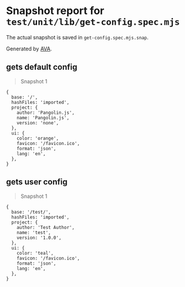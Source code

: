 # Snapshot report for `test/unit/lib/get-config.spec.mjs`

The actual snapshot is saved in `get-config.spec.mjs.snap`.

Generated by [AVA](https://avajs.dev).

## gets default config

> Snapshot 1

    {
      base: '/',
      hashFiles: 'imported',
      project: {
        author: 'Pangolin.js',
        name: 'Pangolin.js',
        version: 'none',
      },
      ui: {
        color: 'orange',
        favicon: '/favicon.ico',
        format: 'json',
        lang: 'en',
      },
    }

## gets user config

> Snapshot 1

    {
      base: '/test/',
      hashFiles: 'imported',
      project: {
        author: 'Test Author',
        name: 'test',
        version: '1.0.0',
      },
      ui: {
        color: 'teal',
        favicon: '/favicon.ico',
        format: 'json',
        lang: 'en',
      },
    }

